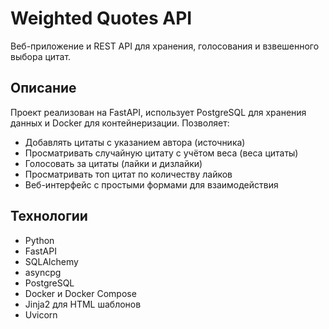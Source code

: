 # Weighted Quotes API

Веб-приложение и REST API для хранения, голосования и взвешенного выбора цитат.

## Описание

Проект реализован на FastAPI, использует PostgreSQL для хранения данных и Docker для контейнеризации. Позволяет:

- Добавлять цитаты с указанием автора (источника)
- Просматривать случайную цитату с учётом веса (веса цитаты)
- Голосовать за цитаты (лайки и дизлайки)
- Просматривать топ цитат по количеству лайков
- Веб-интерфейс с простыми формами для взаимодействия

## Технологии

- Python
- FastAPI
- SQLAlchemy
- asyncpg
- PostgreSQL
- Docker и Docker Compose
- Jinja2 для HTML шаблонов
- Uvicorn


